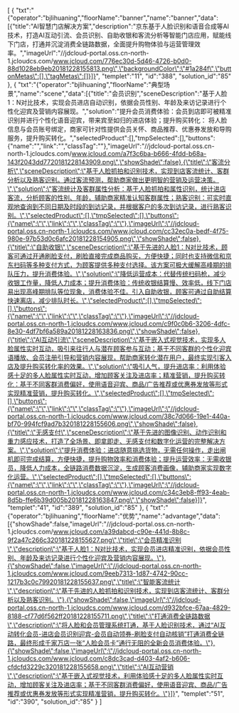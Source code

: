 [
	{
		"txt":"{\"operator\":\"bjlihuaning\",\"floorName\":\"banner\",\"name\":\"banner\",\"data\":[{\"title\":\"AI智慧门店解决方案\",\"description\":\"京东基于人脸识别和语音合成等AI技术，打造AI互动引流、会员识别、自助收银和客流分析等智能门店应用，赋能线下门店，打通并沉淀消费全链路数据，全面提升购物体验与运营管理效率。\",\"imageUrl\":\"//jdcloud-portal.oss.cn-north-1.jcloudcs.com/www.jcloud.com/776ec30d-5d46-4726-b0d0-88d1028eb9eb20181228155813.png\",\"backgroundColor\":\"#1a284f\",\"buttonMetas\":[],\"tagMetas\":[]}]}",
		"templet":"11",
		"id":"388",
		"solution_id":"85"
	},
	{
		"txt":"{\"operator\":\"bjlihuaning\",\"floorName\":\"典型场景\",\"name\":\"scene\",\"data\":[{\"title\":\"会员识别\",\"sceneDescription\":\"基于人脸1：N对比技术，实现会员进店自动识别，依据会员性别、年龄及来访记录进行个性化迎宾及营销内容展现。\",\"solution\":\"提升会员消费体验：会员到店即可被精准识别并进行个性化语音迎宾，带来宾至如归的进店体验；提升购买转化： 将人脸信息与会员账号绑定，商家可针对性提供会员关怀、商品推荐、优惠券发放和导购服务，提升购买转化。\",\"selectedProduct\":[],\"tmpSelected\":[],\"buttons\":{\"name\":\"\",\"link\":\"\",\"classTag\":\"\"},\"imageUrl\":\"//jdcloud-portal.oss.cn-north-1.jcloudcs.com/www.jcloud.com/a7f3c6ba-b666-4fdd-b68a-143f2043dd7720181228143909.png\",\"showShade\":false},{\"title\":\"客流分析\",\"sceneDescription\":\"基于人脸抓拍和识别技术，实现到店客流统计、客群分析以及熟客识别。通过客流预测，帮助商家做出更明智的营销及运营决策。\",\"solution\":\"客流统计及客群属性分析：基于人脸抓拍和属性识别，统计进店客流，分析顾客的性别、年龄，辅助商家精准认知客群属性；熟客识别：可实时直观地查询到不同日期及时段的到访记录，并根据客户的多次到访记录，进行熟客识别。\",\"selectedProduct\":[],\"tmpSelected\":[],\"buttons\":{\"name\":\"\",\"link\":\"\",\"classTag\":\"\"},\"imageUrl\":\"//jdcloud-portal.oss.cn-north-1.jcloudcs.com/www.jcloud.com/cc32ec0a-bedf-4f75-980e-97b53d0c6afc20181228154905.png\",\"showShade\":false},{\"title\":\"自助收银\",\"sceneDescription\":\"基于先进的人脸1：N对比技术，顾客可通过开通刷脸支付，刷脸直接完成商品购买，方便快捷；同时也支持微信和京东扫码等多种支付方式，为顾客提供多种支付选择。该方案可极大缓解高峰期的排队压力，提升消费体验。\",\"solution\":\"降低运营成本：代替传统扫码枪，减少收银工作量，降低人力成本；提升消费体验：传统收银结算慢、效率低，线下门店易出现高峰期排队等位现象，消费体验不佳。引入自助收银，顾客可通过自助结算快速离店，减少排队时长。\",\"selectedProduct\":[],\"tmpSelected\":[],\"buttons\":{\"name\":\"\",\"link\":\"\",\"classTag\":\"\"},\"imageUrl\":\"//jdcloud-portal.oss.cn-north-1.jcloudcs.com/www.jcloud.com/c9f0c0b6-3206-4dfc-8e30-4df7bf6a589a20181228163836.png\",\"showShade\":false},{\"title\":\"AI互动引流\",\"sceneDescription\":\"基于嵌入式视觉技术，实现多人脸属性实时互动，吸引来往行人与潜在顾客参与互动；基于不同客群的个性化迎宾语播放、会员注册引导和营销内容展现，帮助商家转化潜在用户，最终实现引客入店及提升购买转化率的效果。\",\"solution\":\"吸引人气，提升进店率：利用体验感十足的多人脸属性实时互动，增加顾客关注及进店率；精准营销，提升购买转化：基于不同客群消费偏好，使用语音迎宾、商品/广告推荐或优惠券发放等形式实现精准营销，提升购买转化。\",\"selectedProduct\":[],\"tmpSelected\":[],\"buttons\":{\"name\":\"\",\"link\":\"\",\"classTag\":\"\"},\"imageUrl\":\"//jdcloud-portal.oss.cn-north-1.jcloudcs.com/www.jcloud.com/38c7d066-19e1-440a-bf70-994fcf9ad7b320181228155606.png\",\"showShade\":false},{\"title\":\"无感支付\",\"sceneDescription\":\"基于先进的图像识别、动作识别和重力感应技术，打造了全场景、即拿即走、无感支付和数字化运营的完整解决方案。\",\"solution\":\"提升消费体验：进店随意挑选货物，无需任何操作，走出闸机即可完成结算，方便快捷，提升购物效率和消费体验；提升运营效率：无需收银员，降低人力成本，全链路消费数据沉淀，生成顾客消费画像，辅助商家实现数字化运营。\",\"selectedProduct\":[],\"tmpSelected\":[],\"buttons\":{\"name\":\"\",\"link\":\"\",\"classTag\":\"\"},\"imageUrl\":\"//jdcloud-portal.oss.cn-north-1.jcloudcs.com/www.jcloud.com/c34c3eb8-ff93-4eab-8d5b-ffe6b39d005b20181228163847.png\",\"showShade\":false}]}",
		"templet":"41",
		"id":"389",
		"solution_id":"85"
	},
	{
		"txt":"{\"operator\":\"bjlihuaning\",\"floorName\":\"优势\",\"name\":\"advantage\",\"data\":[{\"showShade\":false,\"imageUrl\":\"//jdcloud-portal.oss.cn-north-1.jcloudcs.com/www.jcloud.com/a39dabcd-c90e-441d-8b8c-9f2a47c266c320181228155627.png\",\"title\":\"会员精准识别\",\"description\":\"基于人脸1：N对比技术，实现会员进店精准识别，依据会员性别、年龄及来访记录进行个性化迎宾及营销内容展现。\"},{\"showShade\":false,\"imageUrl\":\"//jdcloud-portal.oss.cn-north-1.jcloudcs.com/www.jcloud.com/9eeb7313-1d87-4742-90cc-1217b3c0c79920181228155637.png\",\"title\":\"智能客流统计\",\"description\":\"基于先进的人脸抓拍和识别技术，实现到店客流统计、客群分析以及熟客识别。\"},{\"showShade\":false,\"imageUrl\":\"//jdcloud-portal.oss.cn-north-1.jcloudcs.com/www.jcloud.com/d932bfce-67aa-4829-8188-cf77d6f562ff20181228155711.png\",\"title\":\"打通消费全链路数据\",\"description\":\"将人脸和会员管理系统打通，基于人脸识别技术，通过“AI互动转化会员-进店会员识别迎宾-会员自动领券-刷脸支付自动核销”打通消费全链路，最终形成千家万店一张“人脸会员卡”通行无阻的全新会员消费体验。\"},{\"showShade\":false,\"imageUrl\":\"//jdcloud-portal.oss.cn-north-1.jcloudcs.com/www.jcloud.com/c8dc3cad-d403-4af2-b606-cfdcfd3229c320181228155658.png\",\"title\":\"AI互动营销\",\"description\":\"基于嵌入式视觉技术，利用体验感十足的多人脸属性实时互动，增加顾客关注及进店率；基于不同客群消费偏好，使用语音迎宾、商品/广告推荐或优惠券发放等形式实现精准营销，提升购买转化。\"}]}",
		"templet":"51",
		"id":"390",
		"solution_id":"85"
	}
]